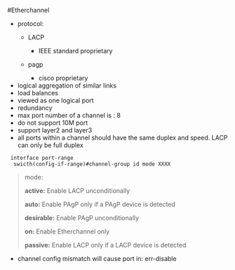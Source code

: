 #Etherchannel
  - protocol:
     - LACP
        -  IEEE standard proprietary
        
     - pagp
        - cisco proprietary
  - logical aggregation of similar links
  - load balances
  - viewed as one logical port
  - redundancy
  - max port number of a channel is : 8
  - do not support 10M port
  - support layer2 and layer3
  - all ports within a channel should have the same duplex and speed. LACP can only be full duplex
  ```
   interface port-range
    swicth(config-if-range)#channel-group id mode XXXX
  ```
  >mode:
  >
  >  **active:**     Enable LACP unconditionally
  >
  >   **auto:**       Enable PAgP only if a PAgP device is detected
  >
  >   **desirable:**  Enable PAgP unconditionally
  >
  >   **on:**         Enable Etherchannel only
  >
  >  **passive:**    Enable LACP only if a LACP device is detected

  - channel config mismatch will cause port in: err-disable 